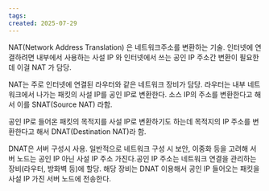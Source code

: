 ```yaml
---
tags: 
created: 2025-07-29
---
```

NAT(Network Address Translation) 은 네트워크주소를 변환하는 기술. 인터넷에 연결하려면 내부에서 사용하는 사설 IP 와 인터넷에서 쓰는 공인 IP 주소간 변환이 필요한데 이걸 NAT 가 담당.

NAT는 주로 인터넷에 연결된 라우터와 같은 네트워크 장비가 담당. 라우터는 내부 네트워크에서 나가는 패킷의 사설 IP를 공인 IP로 변환한다. 소스 IP의 주소를 변환한다고 해서 이를 SNAT(Source NAT) 라함.

공인 IP로 들어온 패킷의 목적지를 사설 IP로 변환하기도 하는데 목적지의 IP 주소를 변환한다고 해서 DNAT(Destination NAT)라 함.

DNAT은 서버 구성시 사용. 일반적으로 네트워크 구성 시 보안, 이중화 등을 고려해 서버 노드는 공인 IP 아닌 사설 IP 주소 가진다.공인 IP 주소는 네트워크 연결을 관리하는 장비(라우터, 방화벽 등)에 할당. 해당 장비는 DNAT 이용해서 공인 IP 들어오는 패킷을 사설 IP 가진 서버 노드에 전송한다.